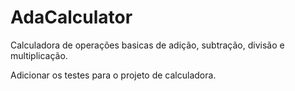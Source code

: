 # AdaCalculator

Calculadora de operações basicas de adição, subtração, divisão e multiplicação.

Adicionar os testes para o projeto de calculadora.